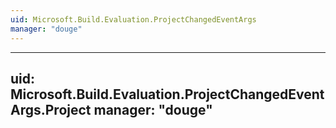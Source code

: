 ```yaml
---
uid: Microsoft.Build.Evaluation.ProjectChangedEventArgs
manager: "douge"
---
```


---
uid: Microsoft.Build.Evaluation.ProjectChangedEventArgs.Project
manager: "douge"
---
